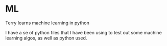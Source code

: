 # ML
Terry learns machine learning in python

I have a se of python files that I have been using to test out some machine learning algos, as well as python used.
